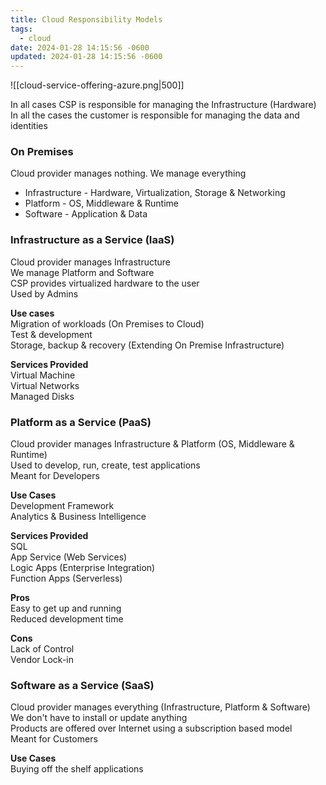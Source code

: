```yaml
---
title: Cloud Responsibility Models
tags:
  - cloud
date: 2024-01-28 14:15:56 -0600
updated: 2024-01-28 14:15:56 -0600
---
```


![[cloud-service-offering-azure.png|500]]

In all cases CSP is responsible for managing the Infrastructure (Hardware)  
In all the cases the customer is responsible for managing the data and identities

### On Premises

Cloud provider manages nothing. We manage everything
* Infrastructure - Hardware, Virtualization, Storage & Networking
* Platform - OS, Middleware & Runtime
* Software - Application & Data


### Infrastructure as a Service (IaaS)

Cloud provider manages Infrastructure  
We manage Platform and Software  
CSP provides virtualized hardware to the user  
Used by Admins

**Use cases**  
Migration of workloads (On Premises to Cloud)  
Test & development  
Storage, backup & recovery (Extending On Premise Infrastructure)

**Services Provided**  
Virtual Machine  
Virtual Networks  
Managed Disks


### Platform as a Service (PaaS)

Cloud provider manages Infrastructure & Platform (OS, Middleware & Runtime)  
Used to develop, run, create, test applications  
Meant for Developers

**Use Cases**  
Development Framework  
Analytics & Business Intelligence

**Services Provided**  
SQL  
App Service (Web Services)  
Logic Apps (Enterprise Integration)  
Function Apps (Serverless)

**Pros**  
Easy to get up and running  
Reduced development time

**Cons**  
Lack of Control  
Vendor Lock-in

### Software as a Service (SaaS)

Cloud provider manages everything (Infrastructure, Platform & Software)  
We don't have to install or update anything  
Products are offered over Internet using a subscription based model  
Meant for Customers

**Use Cases**  
Buying off the shelf applications
